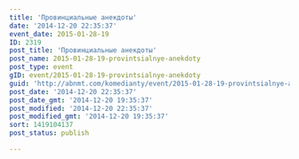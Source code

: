```yaml
---
title: 'Провинциальные анекдоты'
date: '2014-12-20 22:35:37'
event_date: 2015-01-28-19
ID: 2319
post_title: 'Провинциальные анекдоты'
post_name: 2015-01-28-19-provintsialnye-anekdoty
post_type: event
gID: event/2015-01-28-19-provintsialnye-anekdoty
guid: 'http://abnmt.com/komedianty/event/2015-01-28-19-provintsialnye-anekdoty'
post_date: '2014-12-20 22:35:37'
post_date_gmt: '2014-12-20 19:35:37'
post_modified: '2014-12-20 22:35:37'
post_modified_gmt: '2014-12-20 19:35:37'
sort: 1419104137
post_status: publish

---
```



